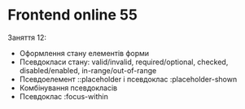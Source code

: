 # Frontend online 55

Заняття 12:

- Оформлення стану елементів форми
- Псевдокласи стану: valid/invalid, required/optional, checked, disabled/enabled,
  in-range/out-of-range
- Псевдоелемент ::placeholder і псевдоклас :placeholder-shown
- Комбінування псевдокласів
- Псевдоклас :focus-within
